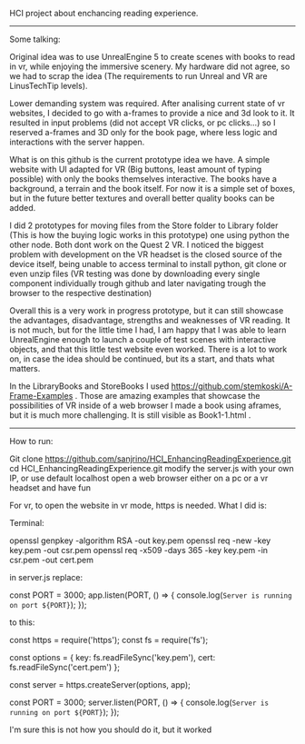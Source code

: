 HCI project about enchancing reading experience.

---------------------------------------------------------------------------------------------------------------------------------------------------------------------

Some talking:

Original idea was to use UnrealEngine 5 to create scenes with books to read in vr, while enjoying the immersive scenery. My hardware did not agree, so we had to scrap the idea (The requirements to run Unreal and VR are LinusTechTip levels).

Lower demanding system was required. After analising current state of vr websites, I decided to go with a-frames to provide a nice and 3d look to it. It resulted in input problems (did not accept VR clicks, or pc clicks...) so I reserved a-frames and 3D only for the book page, where less logic and interactions with the server happen.

What is on this github is the current prototype idea we have. A simple website with UI adapted for VR (Big buttons, least amount of typing possible) with only the books themselves interactive. The books have a background, a terrain and the book itself. For now it is a simple set of boxes, but in the future better textures and overall better quality books can be added.

I did 2 prototypes for moving files from the Store folder to Library folder (This is how the buying logic works in this prototype) one using python the other node. Both dont work on the Quest 2 VR. I noticed the biggest problem with development on the VR headset is the closed source of the device itself, being unable to access terminal to install python, git clone or even unzip files (VR testing was done by downloading every single component individually trough github and later navigating trough the browser to the respective destination)

Overall this is a very work in progress prototype, but it can still showcase the advantages, disadvantage, strengths and weaknesses of VR reading. It is not much, but for the little time I had, I am happy that I was able to learn UnrealEngine enough to launch a couple of test scenes with interactive objects, and that this little test website even worked. There is a lot to work on, in case the idea should be continued, but its a start, and thats what matters.

In the LibraryBooks and StoreBooks I used https://github.com/stemkoski/A-Frame-Examples . Those are amazing examples that showcase the possibilities of VR inside of a web browser
I made a book using aframes, but it is much more challenging. It is still visible as Book1-1.html .

---------------------------------------------------------------------------------------------------------------------------------------------------------------------

How to run:

Git clone https://github.com/sanjrino/HCI_EnhancingReadingExperience.git
cd HCI_EnhancingReadingExperience.git
modify the server.js with your own IP, or use default localhost
open a web browser either on a pc or a vr headset and have fun

For vr, to open the website in vr mode, https is needed. What I did is: 

Terminal:

openssl genpkey -algorithm RSA -out key.pem
openssl req -new -key key.pem -out csr.pem
openssl req -x509 -days 365 -key key.pem -in csr.pem -out cert.pem

in server.js replace:

const PORT = 3000;
app.listen(PORT, () => {
  console.log(`Server is running on port ${PORT}`);
});

to this:

const https = require('https');
const fs = require('fs');

const options = {
  key: fs.readFileSync('key.pem'),
  cert: fs.readFileSync('cert.pem')
};

const server = https.createServer(options, app);

const PORT = 3000;
server.listen(PORT, () => {
  console.log(`Server is running on port ${PORT}`);
});

I'm sure this is not how you should do it, but it worked
